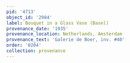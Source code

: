 ```yaml
---
pid: '4713'
object_id: '2984'
label: Bouquet in a Glass Vase (Basel)
provenance_date: '1935'
provenance_location: Netherlands, Amsterdam
provenance_text: 'Galerie de Boer, inv. #40'
order: '0204'
collection: provenance
---
```

